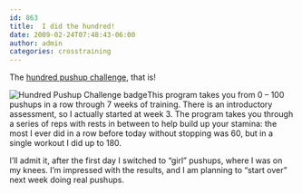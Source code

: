 ```yaml
---
id: 863
title:  I did the hundred!
date: 2009-02-24T07:48:43-06:00
author: admin
categories: crosstraining
---
```

The <a href="http://hundredpushups.com/" rel="nofollow">hundred pushup challenge</a>, that is!

<!--more-->
![Hundred Pushup Challenge badge](/gothedistance/assets/images/did_the_hundred_badge.gif)This program takes you from 0 &#8211; 100 pushups in a row through 7 weeks of training. There is an introductory assessment, so I actually started at week 3. The program takes you through a series of reps with rests in between to help build up your stamina: the most I ever did in a row before today without stopping was 60, but in a single workout I did up to 180. 

I&#8217;ll admit it, after the first day I switched to &#8220;girl&#8221; pushups, where I was on my knees. I&#8217;m impressed with the results, and I am planning to &#8220;start over&#8221; next week doing real pushups.